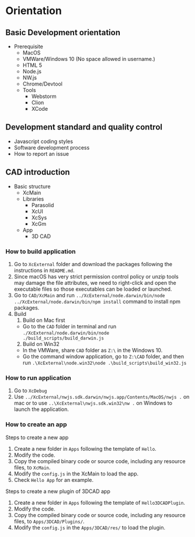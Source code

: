 # Orientation

## Basic Development orientation

* Prerequisite
  * MacOS
  * VMWare/Windows 10 (No space allowed in username.)
  * HTML 5
  * Node.js
  * NW.js
  * Chrome/Devtool
  * Tools
    * Webstorm
    * Clion
    * XCode

## Development standard and quality control

* Javascript coding styles
* Software development process
* How to report an issue

## CAD introduction

* Basic structure
  * XcMain
  * Libraries
    * Parasolid
    * XcUI
    * XcSys
    * XcGm
  * App
    * 3D CAD

### How to build application
1. Go to `XcExternal` folder and download the packages following the instructions in `README.md`.
2. Since macOS has very strict permission control policy or unzip tools may damage the file attributes, we need to right-click and open the executable files so those executables can be loaded or launched.
3. Go to `CAD/XcMain` and run `../XcExternal/node.darwin/bin/node ../XcExternal/node.darwin/bin/npm install` command to install npm packages.
4. Build
   1. Build on Mac first
     * Go to the `CAD` folder in terminal and run `./XcExternal/node.darwin/bin/node ./build_scripts/build_darwin.js`
   2. Build on Win32
     * In the VMWare, share `CAD` folder as `Z:\` in the Windows 10.
     * Go the command window application, go to `Z:\CAD` folder, and then run `.\XcExternal\node.win32\node .\build_scripts\build_win32.js`

### How to run application

1. Go to `XcDebug`
2. Use `../XcExternal/nwjs.sdk.darwin/nwjs.app/Contents/MacOS/nwjs .` on mac or to use `..\XcExternal\nwjs.sdk.win32\nw .` on Windows to launch the application.

### How to create an app

Steps to create a new app

1. Create a new folder in `Apps` following the template of `Hello`.
2. Modify the code.
3. Copy the compiled binary code or source code, including any resource files, to `XcMain`.
4. Modify the `config.js` in the XcMain to load the app.
5. Check `Hello App` for an example.

Steps to create a new plugin of 3DCAD app

1. Create a new folder in `Apps` following the template of `Hello3DCADPlugin`.
2. Modify the code.
3. Copy the compiled binary code or source code, including any resource files, to `Apps/3DCAD/Plugins/`.
4. Modify the `config.js` in the `Apps/3DCAD/res/` to load the plugin.
